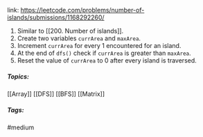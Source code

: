 link: https://leetcode.com/problems/number-of-islands/submissions/1168292260/

1. Similar to [[200. Number of islands]].
2. Create two variables `currArea` and `maxArea`.
3. Increment `currArea` for every 1 encountered for an island.
4. At the end of `dfs()` check if `currArea` is greater than `maxArea`.
5. Reset the value of `currArea` to 0 after every island is traversed. 

##### Topics:
[[Array]] [[DFS]] [[BFS]] [[Matrix]]

##### Tags:
#medium 